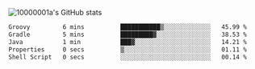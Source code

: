 ![10000001a's GitHub stats](https://github-readme-stats.vercel.app/api?username=10000001a&show_icons=true&theme=onedark&count_private=true)

<!-- [![Top Langs](https://github-readme-stats.vercel.app/api/top-langs/?username=10000001a&layout=compact&theme=onedark&langs_count=5)](https://github.com/anuraghazra/github-readme-stats) -->
<!--
**10000001a/10000001a** is a ✨ _special_ ✨ repository because its `README.md` (this file) appears on your GitHub profile.

Here are some ideas to get you started:

- 🔭 I’m currently working on ...
- 🌱 I’m currently learning ...
- 👯 I’m looking to collaborate on ...
- 🤔 I’m looking for help with ...
- 💬 Ask me about ...
- 📫 How to reach me: ...
- 😄 Pronouns: ...
- ⚡ Fun fact: ...
-->

<!--START_SECTION:waka-->

```txt
Groovy         6 mins          ███████████▒░░░░░░░░░░░░░   45.99 %
Gradle         5 mins          █████████▓░░░░░░░░░░░░░░░   38.53 %
Java           1 min           ███▓░░░░░░░░░░░░░░░░░░░░░   14.21 %
Properties     0 secs          ▒░░░░░░░░░░░░░░░░░░░░░░░░   01.11 %
Shell Script   0 secs          ░░░░░░░░░░░░░░░░░░░░░░░░░   00.14 %
```

<!--END_SECTION:waka-->
